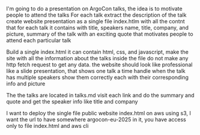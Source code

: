 I'm going to do a presentation on ArgoCon talks, the idea is to motivate people to attend the talks
For each talk extract the description of the talk create website presentation as a single file index.htlm with all the contnt that for each talk it contains with title, speakers name, title, company, and picture, summary of the talk with an exciting quote that motivates people to attend each particular talk

Build a single index.html it can contain html, css, and javascript, make the site with all the information about the talks inside the file do not make any http fetch request to get any data.
the website should look like professional like a slide presentation, that shows one talk a time
handle when the talk has multiple speakers show them correctly each with their corresponding info and picture

The the talks are located in talks.md visit each link and do the summary and quote and get the speaker info like title and company

I want to deploy the single file public website index.html on aws using s3, I want the url to have somewhere argocon-eu-2025 in it, you have access only to file index.html and aws cli